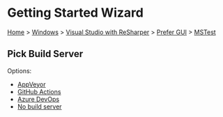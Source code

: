 <!--
GENERATED FILE - DO NOT EDIT
This file was generated by [MarkdownSnippets](https://github.com/SimonCropp/MarkdownSnippets).
Source File: /docs/mdsource/wiz/Windows_VisualStudioWithReSharper_Gui_MSTest.source.md
To change this file edit the source file and then run MarkdownSnippets.
-->

# Getting Started Wizard

[Home](/docs/wiz/readme.md) > [Windows](Windows.md) > [Visual Studio with ReSharper](Windows_VisualStudioWithReSharper.md) > [Prefer GUI](Windows_VisualStudioWithReSharper_Gui.md) > [MSTest](Windows_VisualStudioWithReSharper_Gui_MSTest.md)

## Pick Build Server

Options:
 * [AppVeyor](Windows_VisualStudioWithReSharper_Gui_MSTest_AppVeyor.md)
 * [GitHub Actions](Windows_VisualStudioWithReSharper_Gui_MSTest_GitHubActions.md)
 * [Azure DevOps](Windows_VisualStudioWithReSharper_Gui_MSTest_AzureDevOps.md)
 * [No build server](Windows_VisualStudioWithReSharper_Gui_MSTest_None.md)
